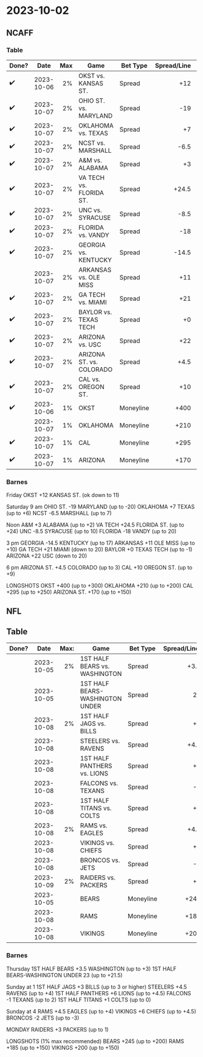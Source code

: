 # 2023-10-02

## NCAFF

### Table

| Done?              | Date       |  Max | Game                     | Bet Type  | Spread/Line | Notes      |
| ------------------ | ---------- | ---: | ------------------------ | --------- | ----------: | ---------- |
| :heavy_check_mark: | 2023-10-06 |   2% | OKST vs. KANSAS ST.      | Spread    |         +12 | down to 11 |
| :heavy_check_mark: | 2023-10-07 |   2% | OHIO ST. vs. MARYLAND    | Spread    |         -19 | up to -20  |
| :heavy_check_mark: | 2023-10-07 |   2% | OKLAHOMA vs. TEXAS       | Spread    |          +7 | up to +6   |
| :heavy_check_mark: | 2023-10-07 |   2% | NCST vs. MARSHALL        | Spread    |        -6.5 | up to 7    |
| :heavy_check_mark: | 2023-10-07 |   2% | A&M vs. ALABAMA          | Spread    |          +3 | up to +2   |
| :heavy_check_mark: | 2023-10-07 |   2% | VA TECH vs. FLORIDA ST.  | Spread    |       +24.5 | up to +24  |
| :heavy_check_mark: | 2023-10-07 |   2% | UNC vs. SYRACUSE         | Spread    |        -8.5 | up to 10   |
| :heavy_check_mark: | 2023-10-07 |   2% | FLORIDA vs. VANDY        | Spread    |         -18 | up to 20   |
| :heavy_check_mark: | 2023-10-07 |   2% | GEORGIA vs. KENTUCKY     | Spread    |       -14.5 | up to 17   |
|                    | 2023-10-07 |   2% | ARKANSAS vs. OLE MISS    | Spread    |         +11 | up to +10  |
| :heavy_check_mark: | 2023-10-07 |   2% | GA TECH vs. MIAMI        | Spread    |         +21 | down to 20 |
| :heavy_check_mark: | 2023-10-07 |   2% | BAYLOR vs. TEXAS TECH    | Spread    |          +0 | up to -1   |
| :heavy_check_mark: | 2023-10-07 |   2% | ARIZONA vs. USC          | Spread    |         +22 | down to 20 |
| :heavy_check_mark: | 2023-10-07 |   2% | ARIZONA ST. vs. COLORADO | Spread    |        +4.5 | up to 3    |
| :heavy_check_mark: | 2023-10-07 |   2% | CAL vs. OREGON ST.       | Spread    |         +10 | up to +9   |
| :heavy_check_mark: | 2023-10-06 |   1% | OKST                     | Moneyline |        +400 | up to +300 |
|                    | 2023-10-07 |   1% | OKLAHOMA                 | Moneyline |        +210 | up to +200 |
| :heavy_check_mark: | 2023-10-07 |   1% | CAL                      | Moneyline |        +295 | up to +250 |
| :heavy_check_mark: | 2023-10-07 |   1% | ARIZONA                  | Moneyline |        +170 | up to +150 |



### Barnes

Friday
OKST +12 KANSAS ST. (ok down to 11)

Saturday
9 am
OHIO ST. -19 MARYLAND (up to -20)
OKLAHOMA +7 TEXAS (up to +6)
NCST -6.5 MARSHALL (up to 7)

Noon
A&M +3 ALABAMA (up to +2)
VA TECH +24.5 FLORIDA ST. (up to +24)
UNC -8.5 SYRACUSE (up to 10)
FLORIDA -18 VANDY (up to 20)

3 pm
GEORGIA -14.5 KENTUCKY (up to 17)
ARKANSAS +11 OLE MISS (up to +10)
GA TECH +21 MIAMI (down to 20)
BAYLOR +0 TEXAS TECH (up to -1)
ARIZONA +22 USC (down to 20)

6 pm
ARIZONA ST. +4.5 COLORADO (up to 3)
CAL +10 OREGON ST. (up to +9)

LONGSHOTS
OKST +400 (up to +300)
OKLAHOMA +210 (up to +200)
CAL +295 (up to +250)
ARIZONA ST. +170 (up to +150)

## NFL

## Table

| Done? | Date       | Max: | Game                            | Bet Type  | Spread/Line: | Notes:      |
| ----: | ---------- | ---: | ------------------------------- | --------- | -----------: | ----------- |
|       | 2023-10-05 |   2% | 1ST HALF BEARS vs. WASHINGTON   | Spread    |         +3.5 | up to +3    |
|       | 2023-10-05 |      | 1ST HALF BEARS-WASHINGTON UNDER | Spread    |           23 | up to +21.5 |
|       | 2023-10-08 |   2% | 1ST HALF JAGS vs. BILLS         | Spread    |           +3 | 3 or higher |
|       | 2023-10-08 |      | STEELERS vs. RAVENS             | Spread    |         +4.5 | up to +4    |
|       | 2023-10-08 |      | 1ST HALF PANTHERS vs. LIONS     | Spread    |           +6 | up to +4.5  |
|       | 2023-10-08 |      | FALCONS vs. TEXANS              | Spread    |           -1 | up to 2     |
|       | 2023-10-08 |      | 1ST HALF TITANS vs. COLTS       | Spread    |           +1 | up to 0     |
|       | 2023-10-08 |   2% | RAMS vs. EAGLES                 | Spread    |         +4.5 | up to +4    |
|       | 2023-10-08 |      | VIKINGS vs. CHIEFS              | Spread    |           +6 | up to +4.5  |
|       | 2023-10-08 |      | BRONCOS vs. JETS                | Spread    |           -2 | up to -3    |
|       | 2023-10-09 |   2% | RAIDERS vs. PACKERS             | Spread    |           +3 | up to 1     |
|       | 2023-10-05 |      | BEARS                           | Moneyline |         +245 | up to +200  |
|       | 2023-10-08 |      | RAMS                            | Moneyline |         +185 | up to +150  |
|       | 2023-10-08 |      | VIKINGS                         | Moneyline |         +200 | up to +150  |


### Barnes

Thursday
1ST HALF BEARS +3.5 WASHINGTON (up to +3)
1ST HALF BEARS-WASHINGTON UNDER 23 (up to +21.5)

Sunday at 1
1ST HALF JAGS +3 BILLS (up to 3 or higher)
STEELERS +4.5 RAVENS (up to +4)
1ST HALF PANTHERS +6 LIONS (up to +4.5)
FALCONS -1 TEXANS (up to 2)
1ST HALF TITANS +1 COLTS (up to 0)

Sunday at 4
RAMS +4.5 EAGLES (up to +4)
VIKINGS +6 CHIEFS (up to +4.5)
BRONCOS -2 JETS (up to -3)

MONDAY
RAIDERS +3 PACKERS (up to 1)

LONGSHOTS (1% max recommended)
BEARS +245 (up to +200)
RAMS +185 (up to +150)
VIKINGS +200 (up to +150)